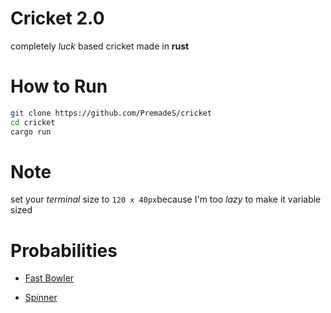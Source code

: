 # Cricket 2.0

completely *luck* based cricket made in **rust**

# How to Run

```bash
git clone https://github.com/PremadeS/cricket
cd cricket
cargo run
```

# Note

set your *terminal* size to `120 x 40px`because I'm too *lazy* to make it variable sized

# Probabilities

* [Fast Bowler](https://github.com/PremadeS/cricket/blob/master/FastBowlerProb.txt)

* [Spinner](https://github.com/PremadeS/cricket/blob/master/SpinBowlerProb.txt)

